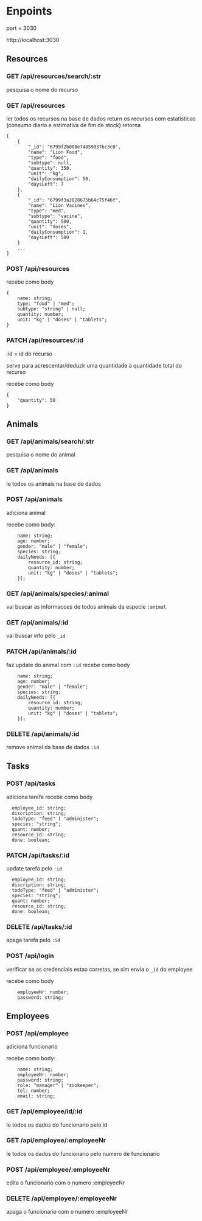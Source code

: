 # Enpoints

port = 3030

http://localhost:3030

## Resources

### GET /api/resources/search/:str

pesquisa o nome do recurso

### GET /api/resources

ler todos os recursos na base de dados return os recursos com estatisticas (consumo diario e estimativa de fim de stock)
retorna

```
[
	{
		"_id": "6799f2b008e74859037bc3c0",
		"name": "Lion Food",
		"type": "food",
		"subtype": null,
		"quantity": 350,
		"unit": "kg",
		"dailyConsumption": 50,
		"daysLeft": 7
	},
	{
		"_id": "6799f3a2828675b64c75f46f",
		"name": "Lion Vacines",
		"type": "med",
		"subtype": "vacine",
		"quantity": 500,
		"unit": "doses",
		"dailyConsumption": 1,
		"daysLeft": 500
	}
    ...
]
```

### POST /api/resources

recebe como body

```
{
    name: string;
    type: "food" | "med";
    subtype: "string" | null;
    quantity: number;
    unit: "kg" | "doses" | "tablets";
}
```

### PATCH /api/resources/:id

:id = id do recurso

serve para acrescentar/deduzir uma quantidade à quantidade total do recurso

recebe como body

```
{
	"quantity": 50
}
```

## Animals

### GET /api/animals/search/:str

pesquisa o nome do animal

### GET /api/animals
le todos os animais na base de dados

### POST /api/animals

adiciona animal

recebe como body:

```
    name: string;
    age: number;
    gender: "male" | "female";
    species: string;
    dailyNeeds: [{
        resource_id: string;
        quantity: number;
        unit: "kg" | "doses" | "tablets";
    }];
```

### GET /api/animals/species/:animal

vai buscar as informacoes de todos animais da especie `:animal`

### GET /api/animals/:id

vai buscar info pelo `_id`

### PATCH /api/animals/:id

faz update do animal com `:id`
recebe como body

```
    name: string;
    age: number;
    gender: "male" | "female";
    species: string;
    dailyNeeds: [{
        resource_id: string;
        quantity: number;
        unit: "kg" | "doses" | "tablets";
    }];
```

### DELETE /api/animals/:id

remove animal da base de dados `:id`

## Tasks

### POST /api/tasks

adiciona tarefa
recebe como body

```
  employee_id: string;
  discription: string;
  todoType: "feed" | "administer";
  species: "string";
  quant: number;
  resource_id: string;
  done: boolean;
```

### PATCH /api/tasks/:id

update tarefa pelo `:id`

```
  employee_id: string;
  discription: string;
  todoType: "feed" | "administer";
  species: "string";
  quant: number;
  resource_id: string;
  done: boolean;
```

### DELETE /api/tasks/:id

apaga tarefa pelo `:id`

### POST /api/login

verificar se as credenciais estao corretas, se sim envia o `_id` do employee

recebe como body

```
    employeeNr: number;
    password: string;
```

## Employees

### POST /api/employee

adiciona funcionario

recebe como body:
```
    name: string;
    employeeNr: number;
    password: string;
    role: "manager" | "zookeeper";
    tel: number;
    email: string;
```

### GET /api/employee/id/:id
le todos os dados do funcionario pelo id

### GET /api/employee/:employeeNr
le todos os dados do funcionario pelo numero de funcionario

### POST /api/employee/:employeeNr
edita o funcionario com o numero :employeeNr

### DELETE /api/employee/:employeeNr
apaga o funcionario com o numero :employeeNr
